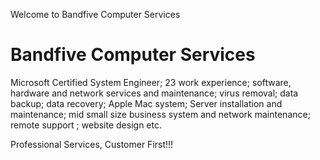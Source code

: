 Welcome to Bandfive Computer Services

<body>
  <div>
    <h1>Bandfive Computer Services</h1>
  </div>
</body>

Microsoft Certified System Engineer; 23 work experience; software, hardware and network services and maintenance; virus removal; data backup; data recovery; Apple Mac system; Server installation and maintenance; mid small size business system and network maintenance; remote support ; website design etc.

Professional Services, Customer First!!! 

